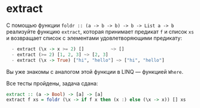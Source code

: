 # extract

С помощью функции `foldr :: (a -> b -> b) -> b -> List a -> b` реализуйте функцию `extract`, которая принимает предикат `f` и список `xs` и возвращает список с элементами удовлетворяющими предикату:

```hs
  - extract (\x -> x >= 2) []          ~> []
  - extract (>= 2) [1, 2, 3] ~> [2, 3]
  - extract (\x -> True) ["hi", "hello"] ~> ["hi", "hello"]
```

Вы уже знакомы с аналогом этой функции в LINQ — функцией `Where`.

Все тесты пройдены, задача сдана:
```hs
extract :: (a -> Bool) -> [a] -> [a]
extract f xs = foldr (\x -> if f x then (x :) else (\x -> x)) [] xs
```
